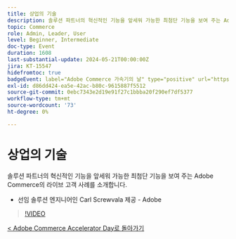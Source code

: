 ```yaml
---
title: 상업의 기술
description: 솔루션 파트너의 혁신적인 기능을 앞세워 가능한 최첨단 기능을 보여 주는 Adobe Commerce의 라이브 고객 사례를 소개합니다.
topic: Commerce
role: Admin, Leader, User
level: Beginner, Intermediate
doc-type: Event
duration: 1608
last-substantial-update: 2024-05-21T00:00:00Z
jira: KT-15547
hidefromtoc: true
badgeEvent: label="Adobe Commerce 가속기의 날" type="positive" url="https://experienceleague.adobe.com/ko/docs/events/apac-commerce-recordings/2024/overview"
exl-id: d86dd424-ea5e-42ac-b80c-9615887f5512
source-git-commit: 0ebc7343e2d19e91f27c1bbba20f290ef7df5377
workflow-type: tm+mt
source-wordcount: '73'
ht-degree: 0%

---
```


# 상업의 기술

솔루션 파트너의 혁신적인 기능을 앞세워 가능한 최첨단 기능을 보여 주는 Adobe Commerce의 라이브 고객 사례를 소개합니다.

+ 선임 솔루션 엔지니어인 Carl Screwvala 제공 - Adobe

>[!VIDEO](https://video.tv.adobe.com/v/3429274/?learn=on)

[&lt; Adobe Commerce Accelerator Day로 돌아가기](./overview.md)
